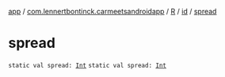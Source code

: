 [app](../../../index.md) / [com.lennertbontinck.carmeetsandroidapp](../../index.md) / [R](../index.md) / [id](index.md) / [spread](./spread.md)

# spread

`static val spread: `[`Int`](https://kotlinlang.org/api/latest/jvm/stdlib/kotlin/-int/index.html)
`static val spread: `[`Int`](https://kotlinlang.org/api/latest/jvm/stdlib/kotlin/-int/index.html)